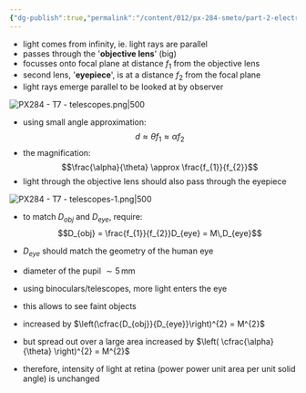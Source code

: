 ```yaml
---
{"dg-publish":true,"permalink":"/content/012/px-284-smeto/part-2-electromagnetic-theory/t-geometric-optics/px-284-t7-telescopes/","noteIcon":"1","created":"2025-08-27T13:15:28.657+01:00","updated":"2025-05-09T10:56:39.000+01:00"}
---
```


- light comes from infinity, ie. light rays are parallel
- passes through the '**objective lens**' (big)
- focusses onto focal plane at distance $f_1$ from the objective lens
- second lens, '**eyepiece**', is at a distance $f_2$ from the focal plane
- light rays emerge parallel to be looked at  by observer

![PX284 - T7 - telescopes.png|500](/img/user/pics/PX284%20-%20T7%20-%20telescopes.png)

- using small angle approximation:
$$d \approx \theta f_{1} \approx \alpha f_{2}$$
- the magnification:
$$\frac{\alpha}{\theta} \approx \frac{f_{1}}{f_{2}}$$
- light through the objective lens should also pass through the eyepiece

![PX284 - T7 - telescopes-1.png|500](/img/user/pics/PX284%20-%20T7%20-%20telescopes-1.png)

- to match $D_{obj}$ and $D_{eye}$, require:
  $$D_{obj} = \frac{f_{1}}{f_{2}}D_{eye} = M\,D_{eye}$$
- $D_{eye}$ should match the geometry of the human eye
- diameter of the pupil $\sim5\,$mm

- using binoculars/telescopes, more light enters the eye
- this allows to see faint objects
- increased by $\left(\cfrac{D_{obj}}{D_{eye}}\right)^{2} = M^{2}$

- but spread out over a large area increased by $\left( \cfrac{\alpha}{\theta} \right)^{2} = M^{2}$
- therefore, intensity of light at retina (power power unit area per unit solid angle) is unchanged
